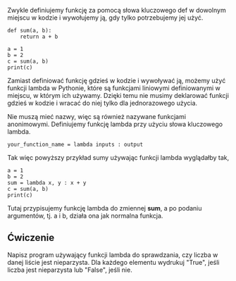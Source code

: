 Zwykle definiujemy funkcję za pomocą słowa kluczowego def w dowolnym miejscu w kodzie i wywołujemy ją, gdy tylko potrzebujemy jej użyć.

    def sum(a, b):
        return a + b

    a = 1
    b = 2
    c = sum(a, b)
    print(c)

Zamiast definiować funkcję gdzieś w kodzie i wywoływać ją, możemy użyć funkcji lambda w Pythonie, które są funkcjami liniowymi definiowanymi w miejscu, w którym ich używamy. Dzięki temu nie musimy deklarować funkcji gdzieś w kodzie i wracać do niej tylko dla jednorazowego użycia.

Nie muszą mieć nazwy, więc są również nazywane funkcjami anonimowymi. Definiujemy funkcję lambda przy użyciu słowa kluczowego lambda.

    your_function_name = lambda inputs : output

Tak więc powyższy przykład sumy używając funkcji lambda wyglądałby tak,

    a = 1
    b = 2
    sum = lambda x, y : x + y
    c = sum(a, b)
    print(c)

Tutaj przypisujemy funkcję lambda do zmiennej **sum**, a po podaniu argumentów, tj. a i b, działa ona jak normalna funkcja.



Ćwiczenie
--------
Napisz program używający funkcji lambda do sprawdzania, czy liczba w danej liście jest nieparzysta. Dla każdego elementu wydrukuj "True", jeśli liczba jest nieparzysta lub "False", jeśli nie.